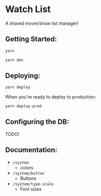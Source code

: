 # Watch List

A shared movie/show list manager!

## Getting Started:

```sh
yarn
```

```sh
yarn dev
```

## Deploying:

```sh
yarn deploy
```

When you're ready to deploy to production:

```sh
yarn deploy-prod
```

## Configuring the DB:

TODO!

## Documentation:

- `/system`
  - colors
- `/system/button`
  - Buttons
- `/system/type-scale`
  - Font sizes
